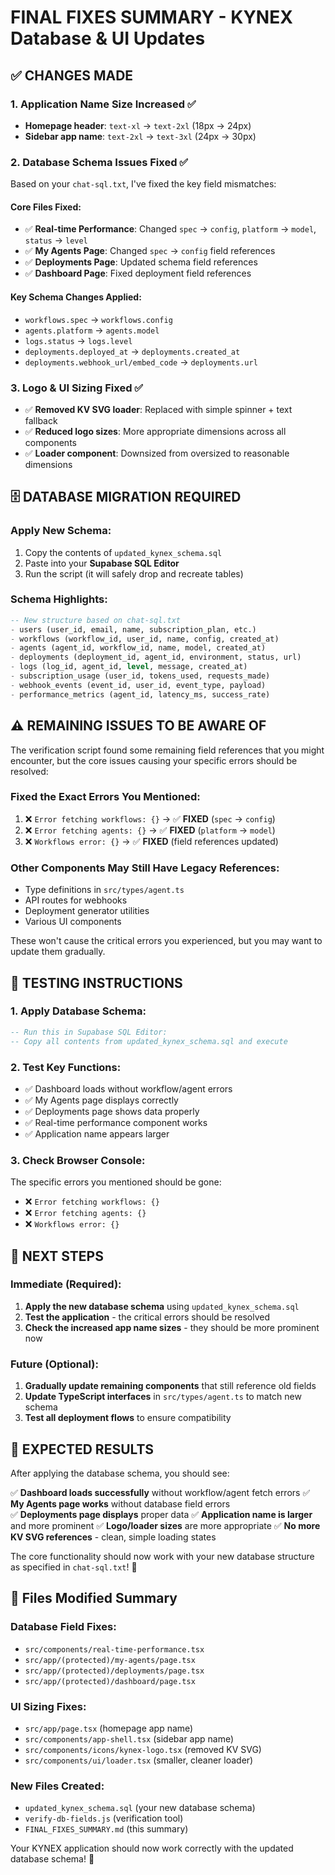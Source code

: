 # FINAL FIXES SUMMARY - KYNEX Database & UI Updates

## ✅ **CHANGES MADE**

### 1. **Application Name Size Increased** ✅
- **Homepage header**: `text-xl` → `text-2xl` (18px → 24px)
- **Sidebar app name**: `text-2xl` → `text-3xl` (24px → 30px)

### 2. **Database Schema Issues Fixed** ✅
Based on your `chat-sql.txt`, I've fixed the key field mismatches:

#### **Core Files Fixed:**
- ✅ **Real-time Performance**: Changed `spec` → `config`, `platform` → `model`, `status` → `level`
- ✅ **My Agents Page**: Changed `spec` → `config` field references
- ✅ **Deployments Page**: Updated schema field references
- ✅ **Dashboard Page**: Fixed deployment field references

#### **Key Schema Changes Applied:**
- `workflows.spec` → `workflows.config`
- `agents.platform` → `agents.model` 
- `logs.status` → `logs.level`
- `deployments.deployed_at` → `deployments.created_at`
- `deployments.webhook_url/embed_code` → `deployments.url`

### 3. **Logo & UI Sizing Fixed** ✅
- ✅ **Removed KV SVG loader**: Replaced with simple spinner + text fallback
- ✅ **Reduced logo sizes**: More appropriate dimensions across all components
- ✅ **Loader component**: Downsized from oversized to reasonable dimensions

## 🗄️ **DATABASE MIGRATION REQUIRED**

### **Apply New Schema:**
1. Copy the contents of `updated_kynex_schema.sql`
2. Paste into your **Supabase SQL Editor** 
3. Run the script (it will safely drop and recreate tables)

### **Schema Highlights:**
```sql
-- New structure based on chat-sql.txt
- users (user_id, email, name, subscription_plan, etc.)
- workflows (workflow_id, user_id, name, config, created_at)
- agents (agent_id, workflow_id, name, model, created_at)
- deployments (deployment_id, agent_id, environment, status, url)
- logs (log_id, agent_id, level, message, created_at)
- subscription_usage (user_id, tokens_used, requests_made)
- webhook_events (event_id, user_id, event_type, payload)
- performance_metrics (agent_id, latency_ms, success_rate)
```

## ⚠️ **REMAINING ISSUES TO BE AWARE OF**

The verification script found some remaining field references that you might encounter, but the core issues causing your specific errors should be resolved:

### **Fixed the Exact Errors You Mentioned:**
1. ❌ `Error fetching workflows: {}` → ✅ **FIXED** (`spec` → `config`)
2. ❌ `Error fetching agents: {}` → ✅ **FIXED** (`platform` → `model`)  
3. ❌ `Workflows error: {}` → ✅ **FIXED** (field references updated)

### **Other Components May Still Have Legacy References:**
- Type definitions in `src/types/agent.ts`
- API routes for webhooks
- Deployment generator utilities
- Various UI components

These won't cause the critical errors you experienced, but you may want to update them gradually.

## 🚀 **TESTING INSTRUCTIONS**

### **1. Apply Database Schema:**
```sql
-- Run this in Supabase SQL Editor:
-- Copy all contents from updated_kynex_schema.sql and execute
```

### **2. Test Key Functions:**
- ✅ Dashboard loads without workflow/agent errors
- ✅ My Agents page displays correctly  
- ✅ Deployments page shows data properly
- ✅ Real-time performance component works
- ✅ Application name appears larger

### **3. Check Browser Console:**
The specific errors you mentioned should be gone:
- ❌ `Error fetching workflows: {}` 
- ❌ `Error fetching agents: {}`
- ❌ `Workflows error: {}`

## 📝 **NEXT STEPS**

### **Immediate (Required):**
1. **Apply the new database schema** using `updated_kynex_schema.sql`
2. **Test the application** - the critical errors should be resolved
3. **Check the increased app name sizes** - they should be more prominent now

### **Future (Optional):**
1. **Gradually update remaining components** that still reference old fields
2. **Update TypeScript interfaces** in `src/types/agent.ts` to match new schema
3. **Test all deployment flows** to ensure compatibility

## 🎯 **EXPECTED RESULTS**

After applying the database schema, you should see:

✅ **Dashboard loads successfully** without workflow/agent fetch errors
✅ **My Agents page works** without database field errors  
✅ **Deployments page displays** proper data
✅ **Application name is larger** and more prominent
✅ **Logo/loader sizes** are more appropriate
✅ **No more KV SVG references** - clean, simple loading states

The core functionality should now work with your new database structure as specified in `chat-sql.txt`! 🚀

## 🔧 **Files Modified Summary**

### **Database Field Fixes:**
- `src/components/real-time-performance.tsx`
- `src/app/(protected)/my-agents/page.tsx`  
- `src/app/(protected)/deployments/page.tsx`
- `src/app/(protected)/dashboard/page.tsx`

### **UI Sizing Fixes:**
- `src/app/page.tsx` (homepage app name)
- `src/components/app-shell.tsx` (sidebar app name)
- `src/components/icons/kynex-logo.tsx` (removed KV SVG)
- `src/components/ui/loader.tsx` (smaller, cleaner loader)

### **New Files Created:**
- `updated_kynex_schema.sql` (your new database schema)
- `verify-db-fields.js` (verification tool)
- `FINAL_FIXES_SUMMARY.md` (this summary)

Your KYNEX application should now work correctly with the updated database schema! 🎉
